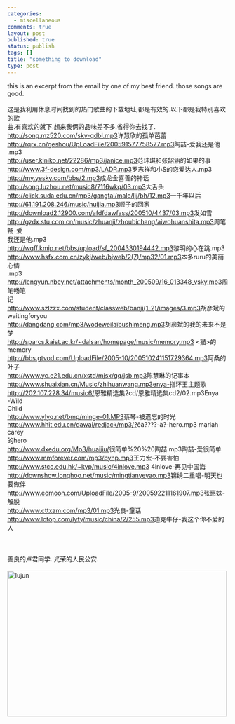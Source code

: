 ```yaml
--- 
categories: 
  - miscellaneous
comments: true
layout: post
published: true
status: publish
tags: []
title: "something to download"
type: post
---
```

<div id="msgcns!3725CC0EE38B1F6!864" class="bvMsg">this is an excerpt from the email by one of my best friend. those songs are good.<br><br>这是我利用休息时间找到的热门歌曲的下载地址,都是有效的.以下都是我特别喜欢的歌<br>曲.有喜欢的就下.想来我俩的品味差不多.省得你去找了.<br><a href="http://song.mz520.com/sky-gdbl.mp3">http://song.mz520.com/sky-gdbl.mp3</a>许慧欣的孤单芭蕾<br><a href="http://rqrx.cn/geshou/UpLoadFile/200591577758577.mp3">http://rqrx.cn/geshou/UpLoadFile/200591577758577.mp3</a>陶喆-爱我还是他 .mp3<br><a href="http://user.kiniko.net/22286/mp3/janice.mp3">http://user.kiniko.net/22286/mp3/janice.mp3</a>范玮琪和张韶涵的如果的事<br><a href="http://www.3f-design.com/mp3/LADR.mp3">http://www.3f-design.com/mp3/LADR.mp3</a>罗志祥和小S的恋爱达人.mp3<br><a href="http://my.yesky.com/bbs/2.mp3">http://my.yesky.com/bbs/2.mp3</a>成龙金喜善的神话<br><a href="http://song.luzhou.net/music8/7116wkq/03.mp3">http://song.luzhou.net/music8/7116wkq/03.mp3</a>大舌头<br><a href="http://click.suda.edu.cn/mp3/gangtai/male/ljj/bh/12.mp3">http://click.suda.edu.cn/mp3/gangtai/male/ljj/bh/12.mp3</a>一千年以后<br><a href="http://61.191.208.246/music/huijia.mp3">http://61.191.208.246/music/huijia.mp3</a>顺子的回家<br><a href="http://download2.12900.com/afdfdawfass/200510/4437/03.mp3">http://download2.12900.com/afdfdawfass/200510/4437/03.mp3</a>发如雪<br><a href="http://gzdx.stu.com.cn/music/zhuanji/zhoubichang/aiwohuanshita.mp3">http://gzdx.stu.com.cn/music/zhuanji/zhoubichang/aiwohuanshita.mp3</a>周笔畅-爱<br>我还是他.mp3<br><a href="http://wqff.kmip.net/bbs/upload/sf_2004330194442.mp3">http://wqff.kmip.net/bbs/upload/sf_2004330194442.mp3</a>黎明的心在跳.mp3<br><a href="http://www.hsfx.com.cn/zykj/web/bjweb/2(7)/mp32/01.mp3">http://www.hsfx.com.cn/zykj/web/bjweb/2(7)/mp32/01.mp3</a>本多ruru的美丽心情<br>.mp3<br><a href="http://lengyun.nbey.net/attachments/month_200509/16_013348_vsky.mp3">http://lengyun.nbey.net/attachments/month_200509/16_013348_vsky.mp3</a>周笔畅笔<br>记<br><a href="http://www.szlzzx.com/student/classweb/banji(1-2)/images/3.mp3">http://www.szlzzx.com/student/classweb/banji(1-2)/images/3.mp3</a>胡彦斌的<br>waitingforyou<br><a href="http://dangdang.com/mp3/wodeweilaibushimeng.mp3">http://dangdang.com/mp3/wodeweilaibushimeng.mp3</a>胡彦斌的我的未来不是梦<br><a href="http://sparcs.kaist.ac.kr/~dalsan/homepage/music/memory.mp3">http://sparcs.kaist.ac.kr/~dalsan/homepage/music/memory.mp3</a> <猫>的memory<br><a href="http://bbs.gtvod.com/UploadFile/2005-10/200510241151729364.mp3">http://bbs.gtvod.com/UploadFile/2005-10/200510241151729364.mp3</a>阿桑的叶子<br><a href="http://www.yc.e21.edu.cn/xstd/mjsx/gq/jsb.mp3">http://www.yc.e21.edu.cn/xstd/mjsx/gq/jsb.mp3</a>陈慧琳的记事本<br><a href="http://www.shuaixian.cn/Music/zhihuanwang.mp3enya-">http://www.shuaixian.cn/Music/zhihuanwang.mp3enya-</a>指环王主题歌<br><a href="http://202.107.228.34/music6/">http://202.107.228.34/music6/</a>恩雅精选集2cd/恩雅精选集cd2/02.mp3Enya<div>-Wild<br>Child<br><a href="http://www.ylyq.net/bmp/minge-01.MP3">http://www.ylyq.net/bmp/minge-01.MP3</a>蔡琴-被遗忘的时光<br><a href="http://www.hhit.edu.cn/dawai/redjack/mp3/?">http://www.hhit.edu.cn/dawai/redjack/mp3/?</a>êà????-à?-hero.mp3 mariah carey<br>的hero<br><a href="http://www.dxedu.org/Mp3/huaijiu/">http://www.dxedu.org/Mp3/huaijiu/</a>很简单%20%20陶喆.mp3陶喆-爱很简单<br><a href="http://www.mmforever.com/mp3/byhp.mp3">http://www.mmforever.com/mp3/byhp.mp3</a>王力宏-不要害怕<br><a href="http://www.stcc.edu.hk/~kyp/music/4inlove.mp3">http://www.stcc.edu.hk/~kyp/music/4inlove.mp3</a> 4inlove-再见中国海<br><a href="http://downshow.longhoo.net/music/mingtianyeyao.mp3">http://downshow.longhoo.net/music/mingtianyeyao.mp3</a>锦绣二重唱-明天也要做伴<br><a href="http://www.eomoon.com/UploadFile/2005-9/200592211161907.mp3">http://www.eomoon.com/UploadFile/2005-9/200592211161907.mp3</a>张惠妹-解脱<br><a href="http://www.cttxam.com/mp3/01.mp3">http://www.cttxam.com/mp3/01.mp3</a>光良-童话<br><a href="http://www.lotop.com/lyfy/music/china/2/255.mp3">http://www.lotop.com/lyfy/music/china/2/255.mp3</a>迪克牛仔-我这个你不爱的人<br><span><br><br></span><br><span>善良的卢君同学. 光荣的人民公安.<br></span>
</div>
<br><a href="http://www.flickr.com/photos/pennyg/89649886/" title="Photo Sharing"><img src="http://static.flickr.com/34/89649886_b3555b4c35.jpg" alt="lujun" height="333" width="500"></a>
</div>
